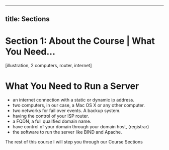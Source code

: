 
---
title: Sections
---

# Section 1: About the Course | What You Need...

[illustration, 2 computers, router, internet]

# What You Need to Run a Server

 - an internet connection with a static or dynamic ip address.
 - two computers, in our case, a Mac OS X or any other computer.
 - two networks for fail over events. A backup system.
 - having the control of your ISP router.
 - a FQDN, a full qualified domain name.
 - have control of your domain through your domain host, (registrar)
 - the software to run the server like BIND and Apache.

The rest of this course I will step you through our Course Sections

